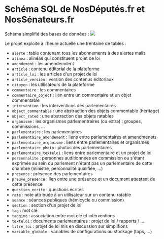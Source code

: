 # Schéma SQL de NosDéputés.fr et NosSénateurs.fr

Schéma simplifié des bases de données :
<img src="data_model.png">

Le projet exploite à l'heure actuelle une trentaine de tables :

- `alerte` : table contenant tous les abonnements à des alertes mails
- `alinea` : alinéas qui constituent projet de loi
- `amendement` : les amendemdent
- `article` : contenu éditorial de la plateforme
- `article_loi` : les articles d'un projet de loi
- `article_version` : version des contenus éditoriaux
- `citoyen` : les utilisateurs de la plateforme
- `commentaire` : les commentaires
- `commentaire_object` : lien entre un commentaire et un objet commentable
- `intervention` : les interventions des parlementaires
- `object_commentable` : une abstraction des objets commentable (héritage)
- `object_rated` : une abstraction des objets ratables
- `organisme` : les organismes parlementraires (ou extra) : groupes, commissions, ...
- `parlementaire` : les parlementaires
- `parlementaire_amendement` : liens entre parlementaires et amendmenets
- `parlementaire_organisme` : liens entre parlementaires et organismes
- `parlementaire_photo` : photos des parlementaires
- `parlementaire_texteloi` : liens entre parlementaire et un projet de loi
- `personnalite` : personnes auditionnées en commission ou s'étant exprimée au sein du parlement n'étant pas un parlementaire de cette chambre (ministre, personnalité qualifiée, ...)
- `presence` : présence des parlementaires
- `preuve_presence` : lien entre une présence et un document attestant de cette présence
- `question_ecrite` : questions écrites
- `rate` : note attribuée à un utilisateur sur un contenu ratable
- `seance` : séances publiques (hémicycle ou commission)
- `section` : section d'un projet de loi
- `tag` : mot clé
- `tagging` : association entre mot clé et interventions
- `texteloi` : documents parlementaires : projet de loi / rapports / ...
- `titre_loi` : projet de loi mis en discussion sur simplifions
- `variable_globale` : variables de configurations ou stockage (tops, ...)

